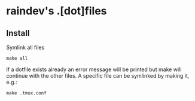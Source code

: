 raindev's .[dot]files
=====================

Install
-------

Symlink all files

    make all

If a dotfile exists already an error message will be printed but make will
continue with the other files. A specific file can be symlinked by making it,
e.g.:

    make .tmux.conf
